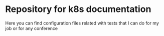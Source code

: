 # Repository for k8s documentation
Here you can find configuration files related with tests that I can do for my job or for any conference
